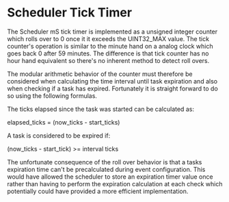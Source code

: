 #  Scheduler Tick Timer

The Scheduler mS tick timer is implemented as a unsigned integer counter which 
rolls over to 0 once it it exceeds the UINT32_MAX value.   The tick counter's 
operation is similar to the minute hand on a analog clock which goes back 0 
after 59 minutes.  The difference is that tick counter has no hour hand 
equivalent so there's no inherent method to detect roll overs.  

The modular arithmetic behavior of the counter must therefore be considered 
when calculating the time interval until task expiration and also when checking 
if a task has expired.  Fortunately it is straight forward to do so using 
the following formulas.
  
The ticks elapsed since the task was started can be calculated as:  
 
elapsed_ticks = (now_ticks - start_ticks)   
  
A task is considered to be expired if:

(now_ticks - start_tick) >= interval ticks  
                           
The unfortunate consequence of the roll over behavior is that a tasks expiration
time can't be precalculated during event configuration.  This would have allowed 
the scheduler to store an expiration timer value once rather than having to 
perform the expiration calculation at each check which potentially could have 
provided a more efficient implementation. 